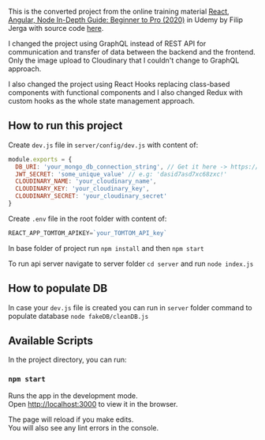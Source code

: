 This is the converted project from the online training material [React, Angular, Node In-Depth Guide: Beginner to Pro (2020)](https://www.udemy.com/course/react-angular-node-in-depth-guide-beginner-to-pro-2020/) in Udemy by Filip Jerga with source code [here](https://github.com/robhizon26/bwm-react-rohi). 

I changed the project using GraphQL instead of REST API for communication and transfer of data between the backend and the frontend. Only the image upload to Cloudinary that I couldn't change to GraphQL approach. 

I also changed the project using React Hooks replacing class-based components with functional components and I also changed Redux with custom hooks as the whole state management approach.   

## How to run this project

Create `dev.js` file in `server/config/dev.js` with content of:
```javascript
module.exports = {
  DB_URI: 'your_mongo_db_connection_string', // Get it here -> https://www.mongodb.com/
  JWT_SECRET: 'some_unique_value' // e.g: 'dasid7asd7xc68zxc!'
  CLOUDINARY_NAME: 'your_cloudinary_name', 
  CLOUDINARY_KEY: 'your_cloudinary_key', 
  CLOUDINARY_SECRET: 'your_cloudinary_secret'
}
```

Create `.env` file in the root folder with content of:
```javascript
REACT_APP_TOMTOM_APIKEY=`your_TOMTOM_API_key`
```


In base folder of project run `npm install` and then `npm start`

To run api server navigate to server folder `cd server` and run `node index.js`

## How to populate DB

In case your `dev.js` file is created you can run in `server` folder command to populate database `node fakeDB/cleanDB.js`

## Available Scripts

In the project directory, you can run:

### `npm start`

Runs the app in the development mode.<br />
Open [http://localhost:3000](http://localhost:3000) to view it in the browser.

The page will reload if you make edits.<br />
You will also see any lint errors in the console.
 